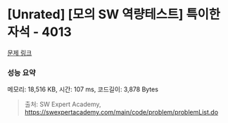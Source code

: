 # [Unrated] [모의 SW 역량테스트] 특이한 자석 - 4013 

[문제 링크](https://swexpertacademy.com/main/code/problem/problemDetail.do?contestProbId=AWIeV9sKkcoDFAVH) 

### 성능 요약

메모리: 18,516 KB, 시간: 107 ms, 코드길이: 3,878 Bytes



> 출처: SW Expert Academy, https://swexpertacademy.com/main/code/problem/problemList.do